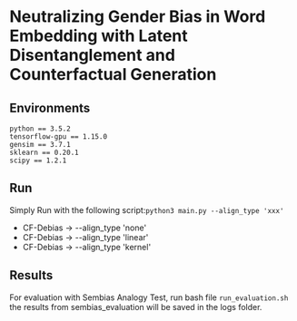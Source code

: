 # Neutralizing Gender Bias in Word Embedding with Latent Disentanglement and Counterfactual Generation

## Environments
```shell script
python == 3.5.2
tensorflow-gpu == 1.15.0
gensim == 3.7.1
sklearn == 0.20.1
scipy == 1.2.1
```
## Run
Simply Run with the following script:```python3 main.py --align_type 'xxx'```
* CF-Debias -> --align_type 'none'
* CF-Debias -> --align_type 'linear'
* CF-Debias -> --align_type 'kernel'

## Results
For evaluation with Sembias Analogy Test, run bash file ```run_evaluation.sh```
the results from sembias_evaluation will be saved in the logs folder.







